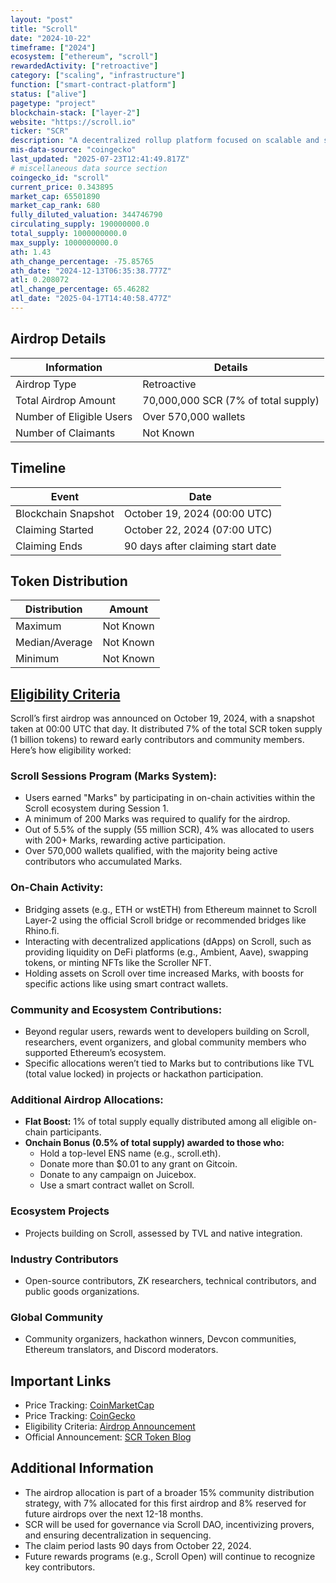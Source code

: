 ```yaml
---
layout: "post"
title: "Scroll"
date: "2024-10-22"
timeframe: ["2024"]
ecosystem: ["ethereum", "scroll"]
rewardedActivity: ["retroactive"]
category: ["scaling", "infrastructure"]
function: ["smart-contract-platform"]
status: ["alive"]
pagetype: "project"
blockchain-stack: ["layer-2"]
website: "https://scroll.io"
ticker: "SCR"
description: "A decentralized rollup platform focused on scalable and secure blockchain infrastructure."
mis-data-source: "coingecko"
last_updated: "2025-07-23T12:41:49.817Z"
# miscellaneous data source section
coingecko_id: "scroll"
current_price: 0.343895
market_cap: 65501890
market_cap_rank: 680
fully_diluted_valuation: 344746790
circulating_supply: 190000000.0
total_supply: 1000000000.0
max_supply: 1000000000.0
ath: 1.43
ath_change_percentage: -75.85765
ath_date: "2024-12-13T06:35:38.777Z"
atl: 0.208072
atl_change_percentage: 65.46282
atl_date: "2025-04-17T14:40:58.477Z"
---
```


## Airdrop Details

| Information              | Details                             |
| ------------------------ | ----------------------------------- |
| Airdrop Type             | Retroactive                         |
| Total Airdrop Amount     | 70,000,000 SCR (7% of total supply) |
| Number of Eligible Users | Over 570,000 wallets                |
| Number of Claimants      | Not Known                           |

## Timeline

| Event               | Date                              |
| ------------------- | --------------------------------- |
| Blockchain Snapshot | October 19, 2024 (00:00 UTC)      |
| Claiming Started    | October 22, 2024 (07:00 UTC)      |
| Claiming Ends       | 90 days after claiming start date |

## Token Distribution

| Distribution   | Amount    |
| -------------- | --------- |
| Maximum        | Not Known |
| Median/Average | Not Known |
| Minimum        | Not Known |

## [Eligibility Criteria](https://scroll.io/blog/introducing-scrolls-first-airdrop-a-celebration-of-the-global-community)

Scroll’s first airdrop was announced on October 19, 2024, with a snapshot taken at 00:00 UTC that day. It distributed 7% of the total SCR token supply (1 billion tokens) to reward early contributors and community members. Here’s how eligibility worked:

### Scroll Sessions Program (Marks System):

- Users earned "Marks" by participating in on-chain activities within the Scroll ecosystem during Session 1.
- A minimum of 200 Marks was required to qualify for the airdrop.
- Out of 5.5% of the supply (55 million SCR), 4% was allocated to users with 200+ Marks, rewarding active participation.
- Over 570,000 wallets qualified, with the majority being active contributors who accumulated Marks.

### On-Chain Activity:

- Bridging assets (e.g., ETH or wstETH) from Ethereum mainnet to Scroll Layer-2 using the official Scroll bridge or recommended bridges like Rhino.fi.
- Interacting with decentralized applications (dApps) on Scroll, such as providing liquidity on DeFi platforms (e.g., Ambient, Aave), swapping tokens, or minting NFTs like the Scroller NFT.
- Holding assets on Scroll over time increased Marks, with boosts for specific actions like using smart contract wallets.

### Community and Ecosystem Contributions:

- Beyond regular users, rewards went to developers building on Scroll, researchers, event organizers, and global community members who supported Ethereum’s ecosystem.
- Specific allocations weren’t tied to Marks but to contributions like TVL (total value locked) in projects or hackathon participation.

### Additional Airdrop Allocations:

- **Flat Boost:** 1% of total supply equally distributed among all eligible on-chain participants.
- **Onchain Bonus (0.5% of total supply) awarded to those who:**
  - Hold a top-level ENS name (e.g., scroll.eth).
  - Donate more than $0.01 to any grant on Gitcoin.
  - Donate to any campaign on Juicebox.
  - Use a smart contract wallet on Scroll.

### Ecosystem Projects

- Projects building on Scroll, assessed by TVL and native integration.

### Industry Contributors

- Open-source contributors, ZK researchers, technical contributors, and public goods organizations.

### Global Community

- Community organizers, hackathon winners, Devcon communities, Ethereum translators, and Discord moderators.

## Important Links

- Price Tracking: [CoinMarketCap](https://coinmarketcap.com/currencies/scroll)
- Price Tracking: [CoinGecko](https://www.coingecko.com/en/coins/scroll)
- Eligibility Criteria: [Airdrop Announcement](https://scroll.io/blog/introducing-scrolls-first-airdrop-a-celebration-of-the-global-community)
- Official Announcement: [SCR Token Blog](https://scroll.io/blog/scr-token)

## Additional Information

- The airdrop allocation is part of a broader 15% community distribution strategy, with 7% allocated for this first airdrop and 8% reserved for future airdrops over the next 12-18 months.
- SCR will be used for governance via Scroll DAO, incentivizing provers, and ensuring decentralization in sequencing.
- The claim period lasts 90 days from October 22, 2024.
- Future rewards programs (e.g., Scroll Open) will continue to recognize key contributors.